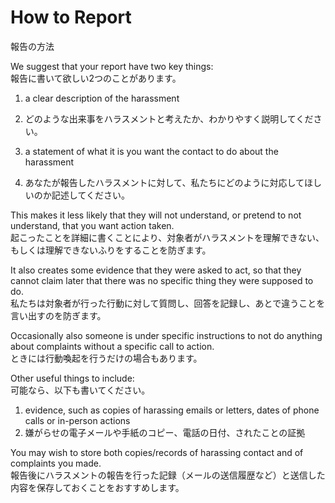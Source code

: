 # How to Report
報告の方法
   
We suggest that your report have two key things:    
報告に書いて欲しい2つのことがあります。
    
1. a clear description of the harassment    
1. どのような出来事をハラスメントと考えたか、わかりやすく説明してください。
    
2. a statement of what it is you want the contact to do about the harassment    
2. あなたが報告したハラスメントに対して、私たちにどのように対応してほしいのか記述してください。
    
This makes it less likely that they will not understand, or pretend to not understand, that you want action taken.     
起こったことを詳細に書くことにより、対象者がハラスメントを理解できない、もしくは理解できないふりをすることを防ぎます。
    
It also creates some evidence that they were asked to act, so that they cannot claim later that there was no specific thing they were supposed to do.    
私たちは対象者が行った行動に対して質問し、回答を記録し、あとで違うことを言い出すのを防ぎます。
    
Occasionally also someone is under specific instructions to not do anything about complaints without a specific call to action.    
ときには行動喚起を行うだけの場合もあります。
    
Other useful things to include:    
可能なら、以下も書いてください。
    
1. evidence, such as copies of harassing emails or letters, dates of phone calls or in-person actions    
1. 嫌がらせの電子メールや手紙のコピー、電話の日付、されたことの証拠
    
You may wish to store both copies/records of harassing contact and of complaints you made.    
報告後にハラスメントの報告を行った記録（メールの送信履歴など）と送信した内容を保存しておくことをおすすめします。